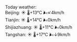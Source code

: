 Today weather:  
Beijing: ☀️ 🌡️+13°C 🌬️↙4km/h  
Tianjin: ☀️ 🌡️+14°C 🌬️0km/h  
Shijiazhuang: ☀️ 🌡️+11°C 🌬️0km/h  
Tangshan: ☀️ 🌡️+17°C 🌬️↓9km/h  
